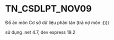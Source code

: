 # TN_CSDLPT_NOV09
Đồ án môn Cơ sở dữ liệu phân tán (trả nợ môn :))))

sử dụng .net 4.7, dev express 19.2

